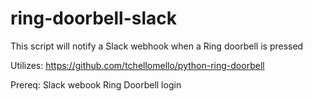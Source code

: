 # ring-doorbell-slack
This script will notify a Slack webhook when a Ring doorbell is pressed

Utilizes: https://github.com/tchellomello/python-ring-doorbell

Prereq:
Slack webook
Ring Doorbell login
